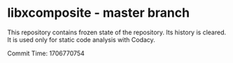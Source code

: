 # libxcomposite - master branch

This repository contains frozen state of the repository.
Its history is cleared. It is used only for static code
analysis with Codacy.

Commit Time: 1706770754